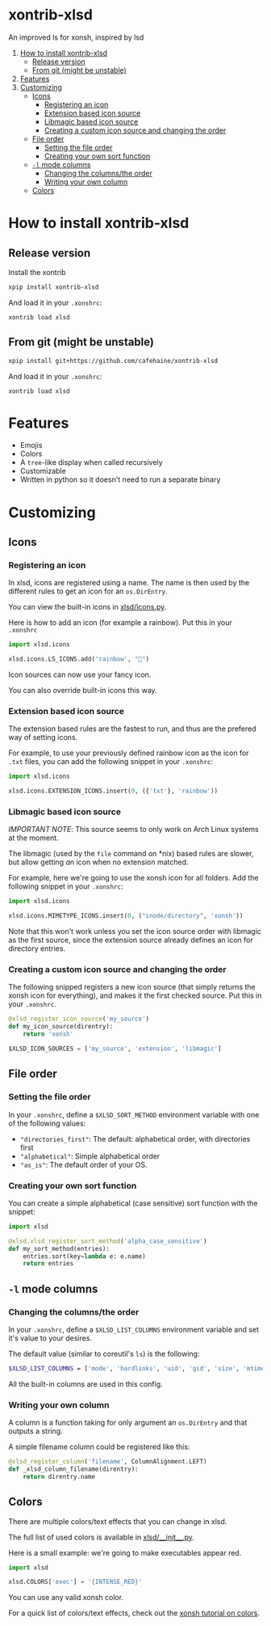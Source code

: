 # xontrib-xlsd

An improved ls for xonsh, inspired by lsd

1. [How to install xontrib-xlsd](#how-to-install-xontrib-xlsd)
   - [Release version](#release-version)
   - [From git (might be unstable)](#from-git-might-be-unstable)
2. [Features](#features)
3. [Customizing](#customizing)
   - [Icons](#icons)
      - [Registering an icon](#registering-an-icon)
      - [Extension based icon source](#extension-based-icon-source)
      - [Libmagic based icon source](#libmagic-based-icon-source)
      - [Creating a custom icon source and changing the order](#creating-a-custom-icon-source-and-changing-the-order)
   - [File order](#file-order)
      - [Setting the file order](#setting-the-file-order)
      - [Creating your own sort function](#creating-your-own-sort-function)
   - [`-l` mode columns](#-l-mode-columns)
      - [Changing the columns/the order](#changing-the-columnsthe-order)
      - [Writing your own column](#writing-your-own-column)
   - [Colors](#colors)

# How to install xontrib-xlsd

## Release version

Install the xontrib

```bash
xpip install xontrib-xlsd
```

And load it in your `.xonshrc`:

```
xontrib load xlsd
```

## From git (might be unstable)

```bash
xpip install git+https://github.com/cafehaine/xontrib-xlsd
```

And load it in your `.xonshrc`:

```
xontrib load xlsd
```

# Features

- Emojis
- Colors
- A `tree`-like display when called recursively
- Customizable
- Written in python so it doesn't need to run a separate binary

# Customizing

## Icons

### Registering an icon

In xlsd, icons are registered using a name. The name is then used by the different rules to get an icon for an `os.DirEntry`.

You can view the built-in icons in [xlsd/icons.py](xlsd/icons.py#L99).

Here is how to add an icon (for example a rainbow). Put this in your `.xonshrc`

```python
import xlsd.icons

xlsd.icons.LS_ICONS.add('rainbow', "🌈")
```

Icon sources can now use your fancy icon.

You can also override built-in icons this way.

### Extension based icon source

The extension based rules are the fastest to run, and thus are the prefered way of setting icons.

For example, to use your previously defined rainbow icon as the icon for `.txt` files, you can add the following snippet in your `.xonshrc`:

```python
import xlsd.icons

xlsd.icons.EXTENSION_ICONS.insert(0, ({'txt'}, 'rainbow'))
```

### Libmagic based icon source

*IMPORTANT NOTE*: This source seems to only work on Arch Linux systems at the moment.

The libmagic (used by the `file` command on \*nix) based rules are slower, but allow getting *an* icon when no extension matched.

For example, here we're going to use the xonsh icon for all folders. Add the following snippet in your `.xonshrc`:

```python
import xlsd.icons

xlsd.icons.MIMETYPE_ICONS.insert(0, ("inode/directory", 'xonsh'))
```

Note that this won't work unless you set the icon source order with libmagic as the first source, since the extension source already defines an icon for directory entries.

### Creating a custom icon source and changing the order

The following snipped registers a new icon source (that simply returns the xonsh icon for everything), and makes it the first checked source. Put this in your `.xonshrc`.

```python
@xlsd_register_icon_source('my_source')
def my_icon_source(direntry):
    return 'xonsh'

$XLSD_ICON_SOURCES = ['my_source', 'extension', 'libmagic']
```

## File order

### Setting the file order

In your `.xonshrc`, define a `$XLSD_SORT_METHOD` environment variable with one of the following values:

- `"directories_first"`: The default: alphabetical order, with directories first
- `"alphabetical"`: Simple alphabetical order
- `"as_is"`: The default order of your OS.

### Creating your own sort function

You can create a simple alphabetical (case sensitive) sort function with the snippet:

```python
import xlsd

@xlsd.xlsd_register_sort_method('alpha_case_sensitive')
def my_sort_method(entries):
    entries.sort(key=lambda e: e.name)
    return entries
```

## `-l` mode columns

### Changing the columns/the order

In your `.xonshrc`, define a `$XLSD_LIST_COLUMNS` environment variable and set it's value to your desires.

The default value (similar to coreutil's `ls`) is the following:
```bash
$XLSD_LIST_COLUMNS = ['mode', 'hardlinks', 'uid', 'gid', 'size', 'mtime', 'name']
```

All the built-in columns are used in this config.

### Writing your own column

A column is a function taking for only argument an `os.DirEntry` and that outputs a string.

A simple filename column could be registered like this:
```python
@xlsd_register_column('filename', ColumnAlignment.LEFT)
def _xlsd_column_filename(direntry):
    return direntry.name
```

## Colors

There are multiple colors/text effects that you can change in xlsd.

The full list of used colors is available in [xlsd/\_\_init\_\_.py](xlsd/__init__.py#L4).

Here is a small example: we're going to make executables appear red.

```python
import xlsd

xlsd.COLORS['exec'] = '{INTENSE_RED}'
```

You can use any valid xonsh color.

For a quick list of colors/text effects, check out the [xonsh tutorial on colors](https://xon.sh/tutorial.html#customizing-the-prompt).
